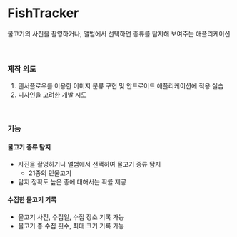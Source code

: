 # FishTracker
물고기의 사진을 촬영하거나, 앨범에서 선택하면 종류를 탐지해 보여주는 애플리케이션
</br>
</br>
</br>

### 제작 의도
1. 텐서플로우를 이용한 이미지 분류 구현 및 안드로이드 애플리케이션에 적용 실습
2. 디자인을 고려한 개발 시도
</br>

### 기능
#### 물고기 종류 탐지
+ 사진을 촬영하거나 앨범에서 선택하여 물고기 종류 탐지
  + 21종의 민물고기
+ 탐지 정확도 높은 종에 대해서는 확률 제공 
#### 수집한 물고기 기록
+ 물고기 사진, 수집일, 수집 장소 기록 가능
+ 물고기 총 수집 횟수, 최대 크기 기록 가능
